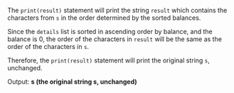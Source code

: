 The `print(result)` statement will print the string `result` which contains the characters from `s` in the order determined by the sorted balances.

Since the `details` list is sorted in ascending order by balance, and the balance is 0, the order of the characters in `result` will be the same as the order of the characters in `s`.

Therefore, the `print(result)` statement will print the original string `s`, unchanged.

Output: **s (the original string s, unchanged)**